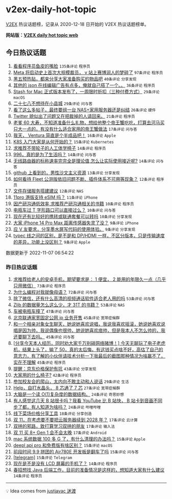 # v2ex-daily-hot-topic

[V2EX](https://www.v2ex.com/) 热议话题榜，记录从 2020-12-18 日开始的 V2EX 热议话题榜单。

**网站版：[V2EX daily hot topic web](https://boojack.github.io/v2ex-daily-hot-topic-web/)**

## 今日热议话题

<!-- TODAY BEGIN -->

1. [看看程序员鱼皮的嘴脸](https://www.v2ex.com/t/893205) `135条评论` `程序员`
1. [Meta 将启动史上首次大规模裁员， v 站上赛博润人的梦碎了](https://www.v2ex.com/t/893254) `97条评论` `程序员`
1. [黑五预热贴，都来分享大家准备购买的物品吧](https://www.v2ex.com/t/893193) `40条评论` `分享发现`
1. [其他的 json 在线编辑广告有点多，俺就自己搭了一个。。](https://www.v2ex.com/t/893202) `36条评论` `程序员`
1. [Stash for Mac 正式版本发布了，一周限时折扣（三种付费方式）](https://www.v2ex.com/t/893291) `29条评论` `macOS`
1. [二十七八不想待在小县城](https://www.v2ex.com/t/893256) `29条评论` `问与答`
1. [看了这么多帖子，最终要组一台 NAS+家用服务器还是纠结](https://www.v2ex.com/t/893273) `26条评论` `硬件`
1. [Twitter 貌似出了问题又在把裁掉的人请回来。](https://www.v2ex.com/t/893298) `21条评论` `程序员`
1. [老爹 60 大寿，不知道准备什么礼物，想给他整个帝王蟹吃吃，打算去河马买只大一点的，有没有什么适合家用的帝王蟹做法](https://www.v2ex.com/t/893217) `17条评论` `问与答`
1. [我天， Ventura 简直是个半成品吧！](https://www.v2ex.com/t/893263) `16条评论` `Apple`
1. [K8S 入门大家是从何开始的？](https://www.v2ex.com/t/893296) `15条评论` `Kubernetes`
1. [求推荐不带轮子的人工体学椅子](https://www.v2ex.com/t/893305) `14条评论` `程序员`
1. [996，真的是为了生活吗？](https://www.v2ex.com/t/893304) `14条评论` `问与答`
1. [无线路由器的标称速率完完全是理论值,怎么让实际使用接近呢?](https://www.v2ex.com/t/893210) `14条评论` `问与答`
1. [github 上看到的，男性沙文主义资源](https://www.v2ex.com/t/893244) `13条评论` `分享发现`
1. [如何看待 Fleet 公测版依旧问题不断、插件体系不可用等现象？](https://www.v2ex.com/t/893251) `12条评论` `程序员`
1. [文件存储服务搭建建议](https://www.v2ex.com/t/893211) `12条评论` `NAS`
1. [11pro 港版支持 eSIM 吗？](https://www.v2ex.com/t/893208) `11条评论` `iPhone`
1. [因产研沟通低效率,求推荐产研沟通相关的书籍](https://www.v2ex.com/t/893255) `10条评论` `程序员`
1. [电瓶车过 T 字形路口可以直接过么？](https://www.v2ex.com/t/893242) `10条评论` `问与答`
1. [现在还有比较好的携转或联通套餐可以转吗](https://www.v2ex.com/t/893212) `10条评论` `分享发现`
1. [大家 iPhone 14 Pro Max 距离传感器失灵了没？](https://www.v2ex.com/t/893283) `9条评论` `iPhone`
1. [应 V 友要求，分享墨水屏写代码的使用体验。](https://www.v2ex.com/t/893280) `9条评论` `分享发现`
1. [typec 线之间的区别，是不是和 DP/HDMI 一样，不区分版本，只是传输速度的差异，功能上没区别？](https://www.v2ex.com/t/893259) `9条评论` `Apple`

数据更新于 2022-11-07 06:54:22

<!-- TODAY END -->

### 昨日热议话题

<!-- YESTERDAY BEGIN -->

1. [求推荐给老人的安卓手机，期望要求是： 1 便宜， 2 能用的年限久一点（几乎只用微信）](https://www.v2ex.com/t/893017) `73条评论` `程序员`
1. [为什么编程对我就像母语？](https://www.v2ex.com/t/893058) `72条评论` `问与答`
1. [除了微信，还有什么高清的视频通话软件适合老人用的吗](https://www.v2ex.com/t/893045) `53条评论` `问与答`
1. [Zlib 的数据量怎么这么少，才 31T 的书籍？](https://www.v2ex.com/t/893105) `53条评论` `NAS`
1. [车被电瓶车撞了](https://www.v2ex.com/t/893155) `47条评论` `问与答`
1. [北京联通家宽固定公网 ip 业务开售](https://www.v2ex.com/t/893035) `45条评论` `宽带症候群`
1. [和一个相亲对象女生聊天，她说她喜欢说唱，我说我喜欢摇滚，她说她喜欢说唱是因为帅，我说偶像也很帅，她说她喜欢痞帅，但是我本人不怎么帅的，我还要聊下去吗。](https://www.v2ex.com/t/893100) `45条评论` `问与答`
1. [[分享今天本人经历，同时劝大家千万别碰网络赌博！] 今天无聊玩了电子老虎机，结果上头了，输了 50，真的太后悔，有这钱买点啥不好，高估了自己的意志力，有了解的小伙伴请技术分析一下我最后的截图那种情况为啥赢不了，实在不理解](https://www.v2ex.com/t/893139) `45条评论` `程序员`
1. [提醒：京东价格保护有坑](https://www.v2ex.com/t/893050) `43条评论` `分享发现`
1. [大家用的什么椅子?](https://www.v2ex.com/t/893130) `42条评论` `程序员`
1. [参加校友会的爬山，太内向不敢主动和人说话](https://www.v2ex.com/t/893059) `29条评论` `生活`
1. [Help，自打水晶头， 8 芯通了 7 芯](https://www.v2ex.com/t/893133) `27条评论` `宽带症候群`
1. [大脑是一个读 O(1)复杂度的数据结构。](https://www.v2ex.com/t/893146) `24条评论` `奇思妙想`
1. [有人感觉这几天 B 站很卡吗？我看 YouTube 比 B 站快， B 站卡到音画不同步了都，有人知道为啥吗？](https://www.v2ex.com/t/893068) `24条评论` `哔哩哔哩`
1. [线下菜场价格分享工具](https://www.v2ex.com/t/893099) `18条评论` `分享创造`
1. [双 11，在考虑要不要把云服务器续到 2028 年？](https://www.v2ex.com/t/893144) `17条评论` `云计算`
1. [双拼的邪路，致打算学习双拼的朋友](https://www.v2ex.com/t/893088) `17条评论` `输入法`
1. [双 11 买 8+ Gen 1 会不会太晚](https://www.v2ex.com/t/893037) `17条评论` `Android`
1. [mac 系统数据 100 多 G 了，有什么清理的办法吗？](https://www.v2ex.com/t/893091) `15条评论` `Apple`
1. [deepl api pro 和免费版有啥区别？](https://www.v2ex.com/t/893077) `15条评论` `macOS`
1. [前段时间 9.9 拼团的 Air780E 开发板是翻车了吗](https://www.v2ex.com/t/893065) `15条评论` `问与答`
1. [[telegram]](https://www.v2ex.com/t/893030) `15条评论` `Telegram`
1. [现在是不是没有 LCD 屏幕的手机了？](https://www.v2ex.com/t/893160) `14条评论` `程序员`
1. [春招想找 Java 后端工作，目前的准备情况是这样的，想知道大家有什么建议](https://www.v2ex.com/t/893127) `14条评论` `程序员`

<!-- YESTERDAY END -->

---

💡 Idea comes from [justjavac 迷渡](https://github.com/justjavac/)
